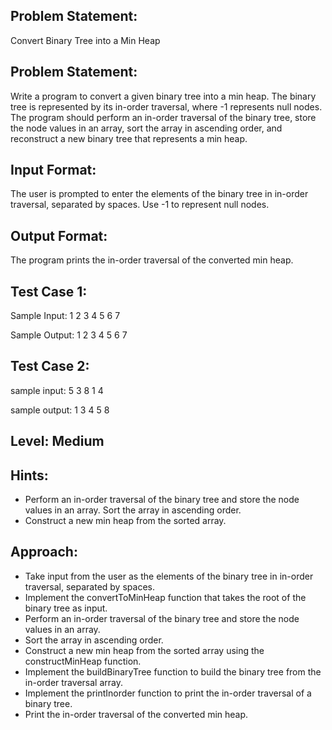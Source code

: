 ## Problem Statement:
Convert Binary Tree into a Min Heap

## Problem Statement:
Write a program to convert a given binary tree into a min heap. The binary tree is represented by its in-order traversal, where -1 represents null nodes. The program should perform an in-order traversal of the binary tree, store the node values in an array, sort the array in ascending order, and reconstruct a new binary tree that represents a min heap.


## Input Format:
The user is prompted to enter the elements of the binary tree in in-order traversal, separated by spaces. Use -1 to represent null nodes.


## Output Format:
The program prints the in-order traversal of the converted min heap.



## Test Case 1:
Sample Input:
1 2 3 4 5 6 7

Sample Output:
1 2 3 4 5 6 7

## Test Case 2:
sample input: 
5 3 8 1 4

sample output:
1 3 4 5 8

## Level: Medium

## Hints:
- Perform an in-order traversal of the binary tree and store the node values in an array.
Sort the array in ascending order.
- Construct a new min heap from the sorted array.


## Approach:
- Take input from the user as the elements of the binary tree in in-order traversal, separated by spaces.
- Implement the convertToMinHeap function that takes the root of the binary tree as input.
- Perform an in-order traversal of the binary tree and store the node values in an array.
- Sort the array in ascending order.
- Construct a new min heap from the sorted array using the constructMinHeap function.
- Implement the buildBinaryTree function to build the binary tree from the in-order traversal array.
- Implement the printInorder function to print the in-order traversal of a binary tree.
- Print the in-order traversal of the converted min heap.
